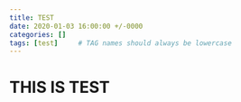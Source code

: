 ```yaml
---
title: TEST
date: 2020-01-03 16:00:00 +/-0000
categories: []
tags: [test]     # TAG names should always be lowercase
---
```


# THIS IS TEST